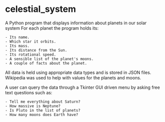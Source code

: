 # celestial_system
A Python program that displays information about planets in our solar system
For each planet the program holds its:

    - Its name.
    - Which star it orbits.
    - Its mass.
    - Its distance from the Sun.
    - Its rotational speed.
    - A sensible list of the planet's moons.
    - A couple of facts about the planet.

All data is held using appropriate data types and is stored in JSON files. Wikipedia was used to help with values for the planets and moons.

A user can query the data through a Tkinter GUI driven menu by asking free text questions such as:

    - Tell me everything about Saturn?
    - How massive is Neptune?
    - Is Pluto in the list of planets?
    - How many moons does Earth have?
